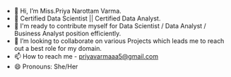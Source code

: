 - 👋 Hi, I’m Miss.Priya Narottam Varma.
- 👀 Certified Data Scientist || Certified Data Analyst.
- 🌱 I'm ready to contribute myself for Data Scientist / Data Analyst / Business Analyst position efficiently.
- 💞️ I’m looking to collaborate on various Projects which leads me to reach out a best role for my domain.
- 📫 How to reach me - priyavarmaaa5@gmail.com
- 😄 Pronouns: She/Her 


<!---
varmapriya/varmapriya is a ✨ special ✨ repository because its `README.md` (this file) appears on your GitHub profile.
You can click the Preview link to take a look at your changes.
--->
